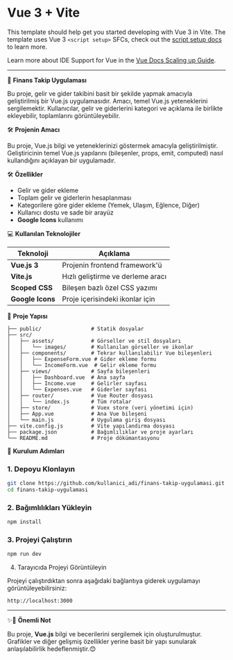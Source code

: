 # Vue 3 + Vite

This template should help get you started developing with Vue 3 in Vite. The template uses Vue 3 `<script setup>` SFCs, check out the [script setup docs](https://v3.vuejs.org/api/sfc-script-setup.html#sfc-script-setup) to learn more.

Learn more about IDE Support for Vue in the [Vue Docs Scaling up Guide](https://vuejs.org/guide/scaling-up/tooling.html#ide-support).

----------------------------------------------------------------------------------------
📝 **Finans Takip Uygulaması**

Bu proje, gelir ve gider takibini basit bir şekilde yapmak amacıyla geliştirilmiş bir Vue.js uygulamasıdır. Amacı, temel Vue.js yeteneklerini sergilemektir. Kullanıcılar, gelir ve giderlerini kategori ve açıklama ile birlikte ekleyebilir, toplamlarını görüntüleyebilir.


🛠 **Projenin Amacı**

Bu proje, Vue.js bilgi ve yeteneklerinizi göstermek amacıyla geliştirilmiştir. Geliştiricinin temel Vue.js yapılarını (bileşenler, props, emit, computed) nasıl kullandığını açıklayan bir uygulamadır.

🛠 **Özellikler**

- Gelir ve gider ekleme
- Toplam gelir ve giderlerin hesaplanması
- Kategorilere göre gider ekleme (Yemek, Ulaşım, Eğlence, Diğer)
- Kullanıcı dostu ve sade bir arayüz
- **Google Icons** kullanımı

💻 **Kullanılan Teknolojiler**

| Teknoloji         | Açıklama                                |
|-------------------|-----------------------------------------|
| **Vue.js 3**      | Projenin frontend framework'ü           |
| **Vite.js**       | Hızlı geliştirme ve derleme aracı       |
| **Scoped CSS**    | Bileşen bazlı özel CSS yazımı           |
| **Google Icons**  | Proje içerisindeki ikonlar için         |


📁 **Proje Yapısı**

```plaintext
├── public/                # Statik dosyalar
├── src/
│   ├── assets/            # Görseller ve stil dosyaları
│   │   └── images/        # Kullanılan görseller ve ikonlar
│   ├── components/        # Tekrar kullanılabilir Vue bileşenleri
│   │   ├── ExpenseForm.vue # Gider ekleme formu
│   │   └── IncomeForm.vue  # Gelir ekleme formu
│   ├── views/             # Sayfa bileşenleri
│   │   ├── Dashboard.vue  # Ana sayfa
│   │   ├── Income.vue     # Gelirler sayfası
│   │   └── Expenses.vue   # Giderler sayfası
│   ├── router/            # Vue Router dosyası
│   │   └── index.js       # Tüm rotalar
│   ├── store/             # Vuex store (veri yönetimi için)
│   ├── App.vue            # Ana Vue bileşeni
│   └── main.js            # Uygulama giriş dosyası
├── vite.config.js         # Vite yapılandırma dosyası
├── package.json           # Bağımlılıklar ve proje ayarları
└── README.md              # Proje dökümantasyonu
```

🔧 **Kurulum Adımları**

### 1. Depoyu Klonlayın

```bash
git clone https://github.com/kullanici_adi/finans-takip-uygulamasi.git
cd finans-takip-uygulamasi
```

### 2. Bağımlılıkları Yükleyin

```bash
npm install
```

### 3. Projeyi Çalıştırın

```bash
npm run dev
```

4. Tarayıcıda Projeyi Görüntüleyin

Projeyi çalıştırdıktan sonra aşağıdaki bağlantıya giderek uygulamayı görüntüleyebilirsiniz:

```
http://localhost:3000
```

---

✨📌 **Önemli Not**

Bu proje, **Vue.js** bilgi ve becerilerini sergilemek için oluşturulmuştur. Grafikler ve diğer gelişmiş özellikler yerine basit bir yapı sunularak anlaşılabilirlik hedeflenmiştir.😊

